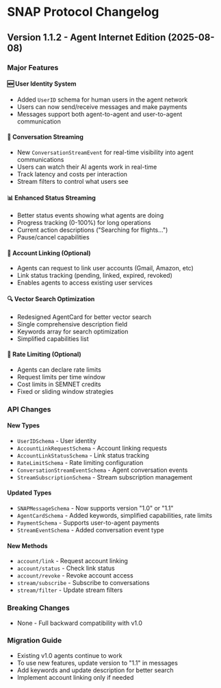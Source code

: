 # SNAP Protocol Changelog

## Version 1.1.2 - Agent Internet Edition (2025-08-08)

### Major Features

#### 🆕 User Identity System
- Added `UserID` schema for human users in the agent network
- Users can now send/receive messages and make payments
- Messages support both agent-to-agent and user-to-agent communication

#### 🎥 Conversation Streaming
- New `ConversationStreamEvent` for real-time visibility into agent communications
- Users can watch their AI agents work in real-time
- Track latency and costs per interaction
- Stream filters to control what users see

#### 📊 Enhanced Status Streaming  
- Better status events showing what agents are doing
- Progress tracking (0-100%) for long operations
- Current action descriptions ("Searching for flights...")
- Pause/cancel capabilities

#### 🔗 Account Linking (Optional)
- Agents can request to link user accounts (Gmail, Amazon, etc)
- Link status tracking (pending, linked, expired, revoked)
- Enables agents to access existing user services

#### 🔍 Vector Search Optimization
- Redesigned AgentCard for better vector search
- Single comprehensive description field
- Keywords array for search optimization  
- Simplified capabilities list

#### 🚦 Rate Limiting (Optional)
- Agents can declare rate limits
- Request limits per time window
- Cost limits in SEMNET credits
- Fixed or sliding window strategies

### API Changes

#### New Types
- `UserIDSchema` - User identity
- `AccountLinkRequestSchema` - Account linking requests
- `AccountLinkStatusSchema` - Link status tracking
- `RateLimitSchema` - Rate limiting configuration
- `ConversationStreamEventSchema` - Agent conversation events
- `StreamSubscriptionSchema` - Stream subscription management

#### Updated Types
- `SNAPMessageSchema` - Now supports version "1.0" or "1.1"
- `AgentCardSchema` - Added keywords, simplified capabilities, rate limits
- `PaymentSchema` - Supports user-to-agent payments
- `StreamEventSchema` - Added conversation event type

#### New Methods
- `account/link` - Request account linking
- `account/status` - Check link status  
- `account/revoke` - Revoke account access
- `stream/subscribe` - Subscribe to conversations
- `stream/filter` - Update stream filters

### Breaking Changes
- None - Full backward compatibility with v1.0

### Migration Guide
- Existing v1.0 agents continue to work
- To use new features, update version to "1.1" in messages
- Add keywords and update description for better search
- Implement account linking only if needed